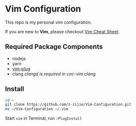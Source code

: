 # Vim Configuration

This repo is my personal vim configuration.

If you are new to **Vim**, please checkout [Vim Cheat Sheet](https://vim.rtorr.com/).

## Required Package Components

* nodejs
* yarn
* [vim-plug](https://github.com/junegunn/vim-plug)
* clang *clangd is required in coc-vim clang*

## Install

```sh
cd ~
git clone https://github.com/z-zijie/Vim-Configuration.git
mv ~/Vim-Configuration ~/.vim
```

Start `vim` in Terminal, run `:PlugInstall`
